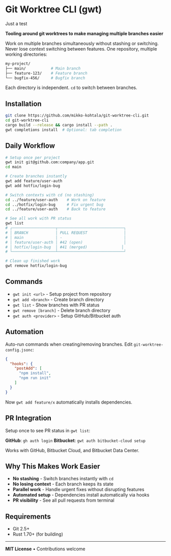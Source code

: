 # Git Worktree CLI (gwt)

Just a test

**Tooling around git worktrees to make managing multiple branches easier**

Work on multiple branches simultaneously without stashing or switching. Never lose context switching between features. One repository, multiple working directories:

```bash
my-project/
├── main/           # Main branch
├── feature-123/    # Feature branch  
└── bugfix-456/     # Bugfix branch
```

Each directory is independent. `cd` to switch between branches.

## Installation

```bash
git clone https://github.com/mikko-kohtala/git-worktree-cli.git
cd git-worktree-cli
cargo build --release && cargo install --path .
gwt completions install  # Optional: tab completion
```

## Daily Workflow

```bash
# Setup once per project
gwt init git@github.com:company/app.git
cd main

# Create branches instantly
gwt add feature/user-auth
gwt add hotfix/login-bug

# Switch contexts with cd (no stashing)
cd ../feature/user-auth    # Work on feature
cd ../hotfix/login-bug     # Fix urgent bug
cd ../feature/user-auth    # Back to feature

# See all work with PR status
gwt list
# ┌───────────────────┬─────────────────────────────┐
# │ BRANCH            │ PULL REQUEST                │
# │ main              │ -                           │
# │ feature/user-auth │ #42 (open)                  │
# │ hotfix/login-bug  │ #41 (merged)               │
# └───────────────────┴─────────────────────────────┘

# Clean up finished work
gwt remove hotfix/login-bug
```

## Commands

- `gwt init <url>` - Setup project from repository
- `gwt add <branch>` - Create branch directory  
- `gwt list` - Show branches with PR status
- `gwt remove [branch]` - Delete branch directory
- `gwt auth <provider>` - Setup GitHub/Bitbucket auth

## Automation

Auto-run commands when creating/removing branches. Edit `git-worktree-config.jsonc`:

```json
{
  "hooks": {
    "postAdd": [
      "npm install",
      "npm run init"
    ]
  }
}
```

Now `gwt add feature/x` automatically installs dependencies.

## PR Integration

Setup once to see PR status in `gwt list`:

**GitHub**: `gh auth login`
**Bitbucket**: `gwt auth bitbucket-cloud setup`

Works with GitHub, Bitbucket Cloud, and Bitbucket Data Center.

## Why This Makes Work Easier

- **No stashing** - Switch branches instantly with `cd`
- **No losing context** - Each branch keeps its state
- **Parallel work** - Handle urgent fixes without disrupting features
- **Automated setup** - Dependencies install automatically via hooks
- **PR visibility** - See all pull requests from terminal

## Requirements

- Git 2.5+
- Rust 1.70+ (for building)

---

**MIT License** • Contributions welcome
